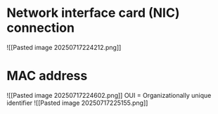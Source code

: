 # Network interface card (NIC) connection
![[Pasted image 20250717224212.png]]
# MAC address
![[Pasted image 20250717224602.png]]
OUI = Organizationally unique identifier
![[Pasted image 20250717225155.png]]